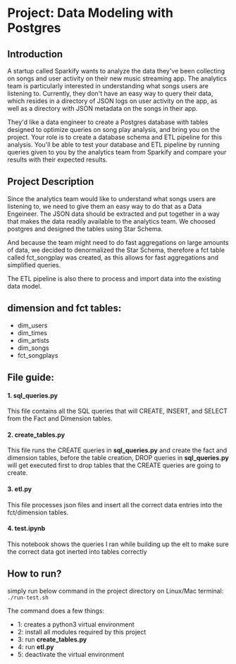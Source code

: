 # Project: Data Modeling with Postgres

## Introduction
A startup called Sparkify wants to analyze the data they've been collecting on songs and user activity on their new music streaming app. The analytics team is particularly interested in understanding what songs users are listening to. Currently, they don't have an easy way to query their data, which resides in a directory of JSON logs on user activity on the app, as well as a directory with JSON metadata on the songs in their app.

They'd like a data engineer to create a Postgres database with tables designed to optimize queries on song play analysis, and bring you on the project. Your role is to create a database schema and ETL pipeline for this analysis. You'll be able to test your database and ETL pipeline by running queries given to you by the analytics team from Sparkify and compare your results with their expected results.

## Project Description

Since the analytics team would like to understand what songs users are listening to, we need to give them an easy way to do that as a Data Engeineer. The JSON data should be extracted and put together in a way that makes the data readily available to the analytics team. We choosed postgres and designed the tables using Star Schema.

And because the team might need to do fast aggregations on large amounts of data, we decided to denormalized the Star Schema, therefore a fct table called fct_songplay was created, as this allows for fast aggregations and simplified queries.

The ETL pipeline is also there to process and import data into the existing data model.

##  dimension and fct tables:
* dim_users
* dim_times
* dim_artists
* dim_songs
* fct_songplays

## File guide:

#### 1. sql_queries.py

This file contains all the SQL queries that will CREATE, INSERT, and SELECT from the Fact and Dimension tables.

#### 2. create_tables.py

This file runs the CREATE queries in **sql_queries.py** and create the fact and dimension tables, before the table creation, DROP queries in **sql_queries.py** will get executed first to drop tables that the CREATE queries are going to create.

#### 3. etl.py

This file processes json files and insert all the correct data entries into the fct/dimension tables.

#### 4. test.ipynb
This notebook shows the queries I ran while building up the elt to make sure the correct data got inerted into tables correctly


## How to run?
simply run below command in the project directory on Linux/Mac terminal:
```./run-test.sh```

The command does a few things:
* 1: creates a python3 virtual environment
* 2: install all modules required by this project
* 3: run **create_tables.py**
* 4: run **etl.py**
* 5: deactivate the virtual environment
